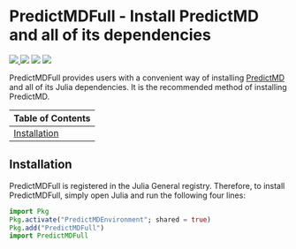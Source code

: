 # PredictMDFull - Install PredictMD and all of its dependencies

<a href="https://doi.org/10.5281/zenodo.1291209">
<img
src="https://zenodo.org/badge/109460252.svg"/>
</a>
<a href="https://bors.tech">
<img src="https://bors.tech/images/badge_small.svg"/></a>
<a
href="https://travis-ci.org/bcbi/PredictMDFull.jl/branches">
<img
src=
"https://travis-ci.org/bcbi/PredictMDFull.jl.svg?branch=master"
/></a>
<a
href="https://codecov.io/gh/bcbi/PredictMDFull.jl/branch/master">
<img
src=
"https://codecov.io/gh/bcbi/PredictMDFull.jl/branch/master/graph/badge.svg"
/></a>

PredictMDFull provides users with a convenient way of installing
[PredictMD](https://predictmd.net) and all of its Julia dependencies. It is
the recommended method of installing PredictMD.

| Table of Contents |
| ----------------- |
| [Installation](#installation) |

## Installation

PredictMDFull is registered in the Julia General registry. Therefore, to
install PredictMDFull, simply open Julia and run the following four lines:
```julia
import Pkg
Pkg.activate("PredictMDEnvironment"; shared = true)
Pkg.add("PredictMDFull")
import PredictMDFull
```
